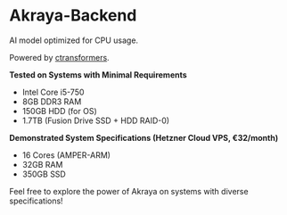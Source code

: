 # Akraya-Backend
AI model optimized for CPU usage.

Powered by [ctransformers](https://github.com/marella/ctransformers/).

**Tested on Systems with Minimal Requirements**
- Intel Core i5-750
- 8GB DDR3 RAM
- 150GB HDD (for OS)
- 1.7TB (Fusion Drive SSD + HDD RAID-0)

**Demonstrated System Specifications (Hetzner Cloud VPS, €32/month)**
- 16 Cores (AMPER-ARM)
- 32GB RAM
- 350GB SSD

Feel free to explore the power of Akraya on systems with diverse specifications!
